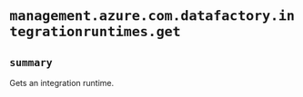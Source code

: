 # `management.azure.com.datafactory.integrationruntimes.get`

## `summary`
Gets an integration runtime.


